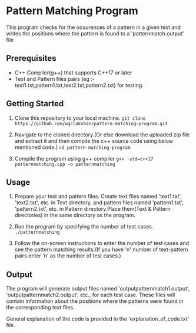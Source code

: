 # Pattern Matching Program

This program checks for the ocuurences of a pattern in a given text and writes the positions where the pattern is found to a 'patternmatch.output' file

## Prerequisites

- C++ Compiler(g++) that supports C++17 or later
- Text and Pattern files pairs (eg :- text1.txt,pattern1.txt,text2.txt,pattern2.txt) for testing.
  
## Getting Started

  1. Clone this repository to your local machine.
   ```git clone https://github.com/wgclakshan/pattern-matching-program.git```
   
  2. Navigate to the cloned directory.(Or else download the uploaded zip file and extract it and then compile the c++ source code using below mentioned code.)
    ``cd pattern-matching-program``

  3. Compile the program using g++ compiler
    ```g++ -std=c++17 patternmatching.cpp -o patternmatching```

## Usage

1. Prepare your text and pattern files. Create text files named 'text1.txt', 'text2.txt', etc. in Text directory, and pattern files named 'pattern1.txt', 'pattern2.txt', etc. in Pattern directory.Place them(Text & Pattern directories) in the same directory as the program.

2. Run the program by specifying the number of test cases.
   ```./patternmatching```

3. Follow the on-screen instructions to enter the number of test cases and see the pattern matching results.(If you have 'n' number of text-pattern pairs enter 'n' as the number of test cases.)

## Output

The program will generate output files named 'outputpatternmatch1.output', 'outputpatternmatch2.output', etc., for each test case. These files will contain information about the positions where the patterns were found in the corresponding text files.

General explanation of the code is provided in the 'explanation_of_code.txt' file.